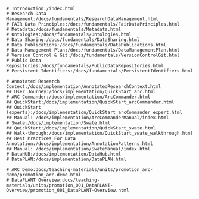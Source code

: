 ---
---

```Fundamentals
# Introduction:/index.html
# Research Data Management:/docs/fundamentals/ResearchDataManagement.html
# FAIR Data Principles:/docs/fundamentals/FairDataPrinciples.html
# Metadata:/docs/fundamentals/Metadata.html
# Ontologies:/docs/fundamentals/Ontologies.html
# Data Sharing:/docs/fundamentals/DataSharing.html
# Data Publications:/docs/fundamentals/DataPublications.html
# Data Management Plan:/docs/fundamentals/DataManagementPlan.html
# Version Control & Git:/docs/fundamentals/VersionControlGit.html
# Public Data Repositories:/docs/fundamentals/PublicDataRepositories.html
# Persistent Identifiers:/docs/fundamentals/PersistentIdentifiers.html
```

```Implementation within DataPLANT
# Annotated Research Context:/docs/implementation/AnnotatedResearchContext.html
## User Journey:/docs/implementation/QuickStart_arc.html
# ARC Commander:/docs/implementation/ArcCommander.html
## QuickStart:/docs/implementation/QuickStart_arcCommander.html
## QuickStart (experts):/docs/implementation/QuickStart_arcCommander_expert.html
## Manual: /docs/implementation/ArcCommanderManual/index.html
# Swate:/docs/implementation/Swate.html
## QuickStart:/docs/implementation/QuickStart_swate.html
## Walk-through:/docs/implementation/QuickStart_swate_walkthrough.html
## Best Practices For Data Annotation:/docs/implementation/AnnotationPatterns.html
## Manual: /docs/implementation/SwateManual/index.html
# DataHUB:/docs/implementation/DataHub.html
# DataPLAN:/docs/implementation/DataPLAN.html
```

<!-- ```FAQs
# Frequently Asked Questions:/docs/faqs/faqs.html
``` -->


```Teaching Materials
# ARC Demo:docs/teaching-materials/units/promotion_arc-demo/promotion_arc-demo.html
# DataPLANT Overview:docs/teaching-materials/units/promotion_001_DataPLANT-Overview/promotion_001_DataPLANT-Overview.html
```
